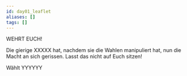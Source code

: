 ```yaml
---
id: day01_leaflet
aliases: []
tags: []
---
```


WEHRT EUCH!

Die gierige XXXXX hat, nachdem sie die Wahlen manipuliert hat, nun die Macht an sich gerissen. Lasst das nicht auf Euch
sitzen!

Wählt YYYYYY
